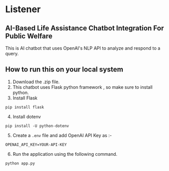 # Listener 
## AI-Based Life Assistance Chatbot Integration For Public Welfare

This is AI chatbot that uses OpenAI's NLP API to analyze and respond to a query.

## How to run this on your local system

1. Download the .zip file.
2. This chatbot uses Flask python framework , so make sure to install python.
3. Install Flask 
```
pip install flask
```
4. Install dotenv
```
pip install -U python-dotenv
```
5. Create a ` .env ` file and add OpenAI API Key as :-
```
OPENAI_API_KEY=YOUR-API-KEY
```
6. Run the application using the following command.
```
python app.py
```
